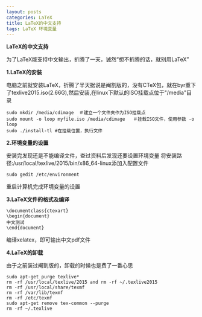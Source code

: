 ```yaml
--- 
layout: posts
categories: LaTeX
title: LaTeX的中文支持
tags: LaTeX 环境变量
---
```


<strong>LaTeX的中文支持</strong>

为了LaTeX能支持中文输出，折腾了一天，诚然“想不折腾的话，就别用LaTeX”

<strong>1.LaTeX的安装</strong>

电脑之前就安装LaTeX，折腾了半天据说是阉割版的，没有CTeX包，就在byr重下了texlive2015.iso(2.66G),然后安装,在linux下默认的ISO挂载点位于"/media"目录

	sudo mkdir /media/cdimage  ＃建立一个文件夹作为ISO挂载点
	sudo mount -o loop myfile.iso /media/cdimage   ＃挂载ISO文件，使用参数 -o loop
	sudo ./install-tl #在挂载位置，执行文件

<strong>2.环境变量的设置</strong>

安装完发现还是不能编译文件，查过资料后发现还要设置环境变量
将安装路径:/usr/local/texlive/2015/bin/x86_64-linux添加入配置文件

	sudo gedit /etc/environment
重启计算机完成环境变量的设置

<strong>3.LaTeX文件的格式及编译</strong>

	\documentclass{ctexart}
	\begin{document}
	中文测试
	\end{document}
编译xelatex，即可输出中文pdf文件

<strong>4.LaTeX的卸载</strong>

由于之前装过阉割版的，卸载的时候也是费了一番心思

	sudo apt-get purge texlive*
    rm -rf /usr/local/texlive/2015 and rm -rf ~/.texlive2015
    rm -rf /usr/local/share/texmf
    rm -rf /var/lib/texmf
    rm -rf /etc/texmf
    sudo apt-get remove tex-common --purge
    rm -rf ~/.texlive